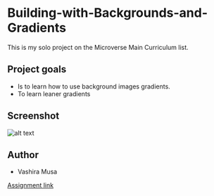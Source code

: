 # Building-with-Backgrounds-and-Gradients

This is my solo project on the Microverse Main Curriculum 
list. 

## Project goals 
* Is to learn how to use background images gradients.
* To learn leaner gradients

## Screenshot
![alt text](https://imagensn.com/images/2019/09/06/Screenshot-from-2019-09-06-20-45-40-min-1.png "Screenshot")

## Author
* Vashira Musa


[Assignment link](https://www.theodinproject.com/courses/html5-and-css3/lessons/building-with-backgrounds-and-gradients) 

